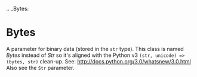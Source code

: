 [//]: # (THE CONTENT BELOW IS GENERATED. DO NOT EDIT.)
.. _Bytes:

# Bytes
[//]: # (ADD YOUR NOTES BELOW. THESE WILL BE PICKED EVERY TIME THE DOCS ARE REGENERATED. //end)

A parameter for binary data (stored in the ``str`` type).
This class is named *Bytes* instead of *Str* so it's aligned with the
Python v3 ``(str, unicode) => (bytes, str)`` clean-up.
See: http://docs.python.org/3.0/whatsnew/3.0.html
Also see the `Str` parameter.

